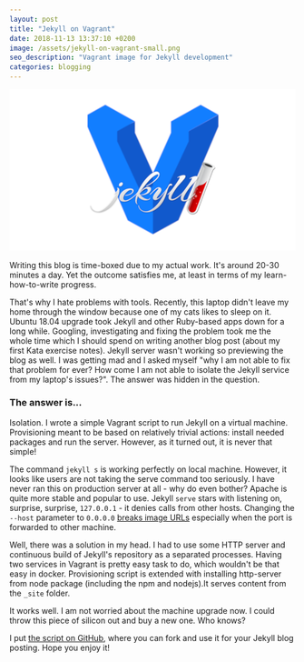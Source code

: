 ```yaml
---
layout: post
title: "Jekyll on Vagrant"
date: 2018-11-13 13:37:10 +0200 
image: /assets/jekyll-on-vagrant-small.png
seo_description: "Vagrant image for Jekyll development"
categories: blogging
---
```


![Jekyll on Vagrant](/assets/jekyll-on-vagrant-small.png)

Writing this blog is time-boxed due to my actual work. It's around 20-30 minutes a day. Yet the outcome satisfies me, at least in terms of my learn-how-to-write progress.

That's why I hate problems with tools. Recently, this laptop didn't leave my home through the window because one of my cats likes to sleep on it. Ubuntu 18.04 upgrade took Jekyll and other Ruby-based apps down for a long while. Googling, investigating and fixing the problem took me the whole time which I should spend on writing another blog post (about my first Kata exercise notes). Jekyll server wasn't working so previewing the blog as well. I was getting mad and I asked myself "why I am not able to fix that problem for ever? How come I am not able to isolate the Jekyll service from my laptop's issues?". The answer was hidden in the question.

<!-- more -->

### The answer is...

Isolation. I wrote a simple Vagrant script to run Jekyll on a virtual machine. Provisioning meant to be based on relatively trivial actions: install needed packages and run the server. However, as it turned out, it is never that simple! 

The command `jekyll s` is working perfectly on local machine. However, it looks like users are not taking the serve command too seriously. I have never ran this on production server at all - why do even bother? Apache is quite more stable and popular to use. Jekyll `serve` stars with listening on, surprise, surprise, `127.0.0.1` - it denies calls from other hosts. Changing the `--host` parameter to `0.0.0.0` [breaks image URLs][1] especially when the port is forwarded to other machine.

Well, there was a solution in my head. I had to use some HTTP server and continuous build of Jekyll's repository as a separated processes. Having two services in Vagrant is pretty easy task to do, which wouldn't be that easy in docker. Provisioning script is extended with installing http-server from node package (including the npm and nodejs).It serves content from the `_site` folder. 

It works well. I am not worried about the machine upgrade now. I could throw this piece of silicon out and buy a new one. Who knows?

I put [the script on GitHub][2], where you can fork and use it for your Jekyll blog posting. Hope you enjoy it!

[1]: https://stackoverflow.com/questions/16608466/connect-to-a-locally-built-jekyll-server-using-mobile-devices-in-the-lan#comment86327520_16608698
[2]: https://github.com/puradawid/jekyll-vagrant
